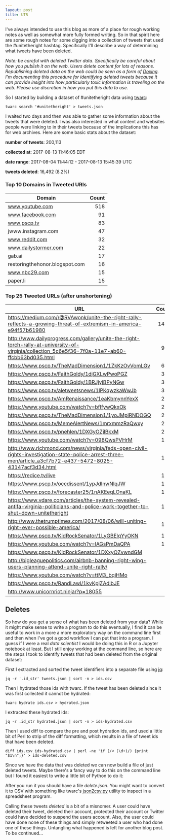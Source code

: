 ```yaml
---
layout: post
title: UTR
---
```


I've always intended to use this blog as more of a place for rough working notes
as well as somewhat more fully formed writing. So in that spirit here are some
rough notes for some digging into a collection of tweets that used the
#unitetheright hashtag. Specifically I'll describe a way of determining what
tweets have been deleted.

*Note: be careful with deleted Twitter data. Specifically be careful about
how you publish it on the web. Users delete content for lots of reasons.
Republishing deleted data on the web could be seen as a form of
[Doxing](https://en.wikipedia.org/wiki/Doxing). I'm documenting this procedure
for identifying deleted tweets because it can provide insight into how
particularly toxic information is traveling on the web. Please use discretion in
how you put this data to use.*

So I started by building a dataset of #unitetheright data using
[twarc](https://github.com/docnow/twarc):

    twarc search '#unitetheright' > tweets.json

I waited two days and then was able to gather some information about the
tweets that were deleted. I was also interested in what content and websites
people were linking to in their tweets because of the implications this has for
web archives. Here are some basic stats about the dataset:

**number of tweets**: 200,113

**collected at**: 2017-08-13 11:46:05 EDT

**date range**: 2017-08-04 11:44:12 - 2017-08-13 15:45:39 UTC

**tweets deleted**: 16,492 (8.2%)

### Top 10 Domains in Tweeted URls

| Domain                         | Count |
| ------------------------------ | -----:|
| www.youtube.com                | 518   |
| www.facebook.com               | 91    |
| www.pscp.tv                    | 83    |
| jwww.instagram.com             | 47    |
| www.reddit.com                 | 32    |
| www.dailystormer.com           | 22    |
| gab.ai                         | 17    |
| restoringthehonor.blogspot.com | 16    |
| www.nbc29.com                  | 15    |
| paper.li                       | 15    |

### Top 25 Tweeted URLs (after unshortening)

| URL | Count |
| ------------------------------------------------------------------- | -----:|
| https://medium.com/\@RVAwonk/unite-the-right-rally-reflects-a-growing-threat-of-extremism-in-america-e94f57b61980 | 1460 |
| http://www.dailyprogress.com/gallery/unite-the-right-torch-rally-at-university-of-virginia/collection_5c6e5f36-7f0a-11e7-ab60-ffcbb63bd035.html | 929 |
| https://www.pscp.tv/TheMadDimension1/1ZkKzOvVomLGv | 613 |
| https://www.pscp.tv/FaithGoldy/1djGXLwPwoPGZ | 384 |
| https://www.pscp.tv/FaithGoldy/1BRJjyjBPyNGw | 351 |
| https://www.pscp.tv/aletweetsnews/1lPKqwzkaWwJb | 338 |
| https://www.pscp.tv/AmRenaissance/1eaKbmynnYexX | 244 |
| https://www.youtube.com/watch?v=bfIfywQkxOk | 242 |
| https://www.pscp.tv/TheMadDimension1/1yoJMplRNDOGQ | 223 |
| https://www.pscp.tv/MemeAlertNews/1mrxmmzRaQwxy | 208 |
| https://www.pscp.tv/pnehlen/1DXGyOZjlBkxM | 202 |
| https://www.youtube.com/watch?v=098QwsPVHrM | 189 |
| http://www.richmond.com/news/virginia/feds-open-civil-rights-investigation-state-police-arrest-three-men/article_a3cf7b72-e437-5472-8025-43147acf3d34.html | 187 |
| https://redice.tv/live | 184 |
| https://www.pscp.tv/occdissent/1ypJdlnwNlqJW | 167 |
| https://www.pscp.tv/forecaster25/1nAKEeqLOnaKL | 143 |
| https://www.vdare.com/articles/the-system-revealed-antifa-virginia-politicians-and-police-work-together-to-shut-down-unitetheright | 127 |
| http://www.thetrumptimes.com/2017/08/06/will-uniting-right-ever-possible-america/ | 123 |
| https://www.pscp.tv/KidRockSenator/1LyGBElqYyOKN | 107 |
| https://www.youtube.com/watch?v=lAGsPmDaQPA | 100 |
| https://www.pscp.tv/KidRockSenator/1DXxyOZvwndGM | 99 |
| http://bigleaguepolitics.com/airbnb-banning-right-wing-users-planning-attend-unite-right-rally/ | 90 |
| https://www.youtube.com/watch?v=ttM3_bqjHMo | 87 |
| https://www.pscp.tv/RandLawl/1kvKpjZAdlbJE | 81 |
| http://www.unicornriot.ninja/?p=18055 | 80 |

## Deletes

So how do you get a sense of what has been deleted from your data?
While it might make sense to write a program to do this eventually, I find it
can be useful to work in a more a more exploratory way on the command line
first and then when I've got a good workflow I can put that into a program. I
guess if I were a real *data scientist* I would be doing this in R or a Jupyter
notebook at least. But I still enjoy working at the command line, so here are
the steps I took to identify tweets that had been deleted from the original
dataset:

First I extracted and sorted the tweet identifiers into a separate file using
[jq](https://stedolan.github.io/jq/):

    jq -r '.id_str' tweets.json | sort -n > ids.csv

Then I hydrated those ids with twarc. If the tweet has been deleted since
it was first collected it cannot be hydrated:

    twarc hydrate ids.csv > hydrated.json

I extracted these hydrated ids:

    jq -r .id_str hydrated.json | sort -n > ids-hydrated.csv

Then I used diff to compare the pre and post hydration ids, and used a little
bit of Perl to strip of the diff formatting, which results in a file of tweet
ids that have been deleted.

    diff ids.csv ids-hydrated.csv | perl -ne 'if (/< (\d+)/) {print "$1\n";}' > ids-deleted.csv

Since we have the data that was deleted we can now build a file of just deleted
tweets. Maybe there's a fancy way to do this on the command line but I found
it easiest to write a little bit of Python to do it:

<script src="https://gist.github.com/edsu/909cf8dfcc14b6dff7b879db4491c049.js"></script>

After you run it you should have a file *delete.json*. You might want to convert
it to CSV with something like twarc's
[json2csv.py](https://github.com/DocNow/twarc/blob/master/utils/json2csv.py)
utility to inspect in a spreadsheet program.

Calling these tweets *deleted* is a bit of a misnomer. A user could have deleted
their tweet, deleted their account, protected their account or Twitter could
have decided to suspend the users account. Also, the user could have done none
of these things and simply retweeted a user who had done one of these things.
Untangling what happened is left for another blog post. To be continued...
